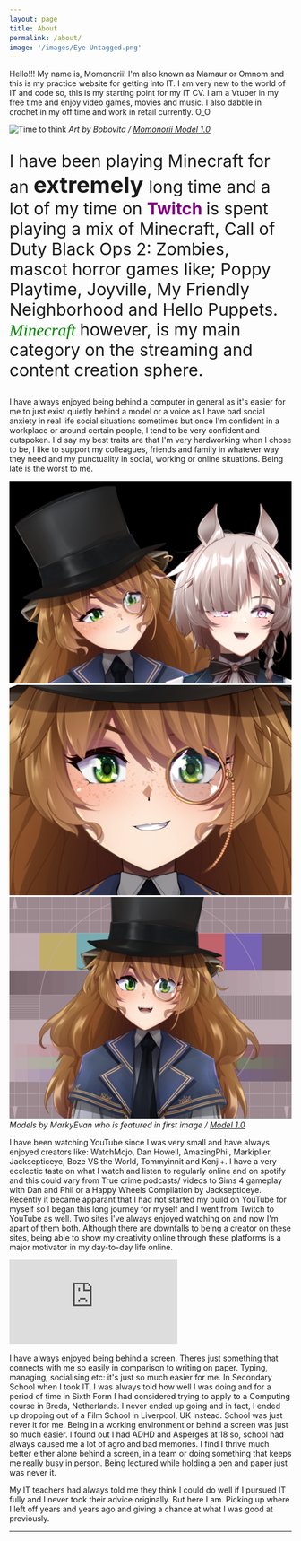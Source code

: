```yaml
---
layout: page
title: About
permalink: /about/
image: '/images/Eye-Untagged.png'
---
```


Hello!!!
My name is, Momonorii! I'm also known as Mamaur or Omnom and this is my practice website for getting into IT. I am very new to the world of IT and code so, this is my starting point for my IT CV. I am a Vtuber in my free time and enjoy video games, movies and music. I also dabble in crochet in my off time and work in retail currently. O_O

![Time to think]({{site.baseurl}}/images/maurmaur.png)
*Art by Bobovita / [Momonorii Model 1.0](https://unsplash.com/)*

<p style="font-size:30px">I have been playing Minecraft for an <b style="font-size:40px"> extremely </b>long time and a lot of my time on <b style="color:purple">Twitch </b> is spent playing a mix of Minecraft, Call of Duty Black Ops 2: Zombies, mascot horror games like; Poppy Playtime, Joyville, My Friendly Neighborhood and Hello Puppets. <i style="font-family:'impact'"><i style="color:green"> Minecraft </i> </i> however, is my main category on the streaming and content creation sphere.  

I have always enjoyed being behind a computer in general as it's easier for me to just exist quietly behind a model or a voice as I have bad social anxiety in real life social situations sometimes but once I'm confident in a workplace or around certain people, I tend to be very confident and outspoken. I'd say my best traits are that I'm very hardworking when I chose to be, I like to support my colleagues, friends and family in whatever way they need and my punctuality in social, working or online situations. Being late is the worst to me. 

<div class="gallery-box">
  <div class="gallery">
    <img src="/images/Momo_and_Marky.png">
    <img src="/images/Momonorii_1.png">
    <img src="/images/Momo_pfp.png">
  </div>
  <em>Models by MarkyEvan who is featured in first image / <a href="https://unsplash.com/" target="_blank">Model 1.0</a></em>
</div>

I have been watching YouTube since I was very small and have always enjoyed creators like: WatchMojo, Dan Howell, AmazingPhil, Markiplier, Jacksepticeye, Boze VS the World, Tommyinnit and Kenji+. I have a very ecclectic taste on what I watch and listen to regularly online and on spotify and this could vary from True crime podcasts/ videos to Sims 4 gameplay with Dan and Phil or a Happy Wheels Compilation by Jacksepticeye.
Recently it became apparant that I had not started my build on YouTube for myself so I began this long journey for myself and I went from Twitch to YouTube as well. Two sites I've always enjoyed watching on and now I'm apart of them both. Although there are downfalls to being a creator on these sites, being able to show my creativity online through these platforms is a major motivator in my day-to-day life online.

<p><iframe src="https://www.youtube.com/embed/GuIcgWMwmKc" frameborder="0" allowfullscreen></iframe></p>

I have always enjoyed being behind a screen. Theres just something that connects with me so easily in comparison to writing on paper. Typing, managing, socialising etc: it's just so much easier for me. In Secondary School when I took IT, I was always told how well I was doing and for a period of time in Sixth Form I had considered trying to apply to a Computing course in Breda, Netherlands. I never ended up going and in fact, I ended up dropping out of a Film School in Liverpool, UK instead. School was just never it for me. Being in a working environment or behind a screen was just so much easier. I found out I had ADHD and Asperges at 18 so, school had always caused me a lot of agro and bad memories. I find I thrive much better either alone behind a screen, in a team or doing something that keeps me really busy in person. Being lectured while holding a pen and paper just was never it. 

My IT teachers had always told me they think I could do well if I pursued IT fully and I never took their advice originally. But here I am. Picking up where I left off years and years ago and giving a chance at what I was good at previously. 

<hr>